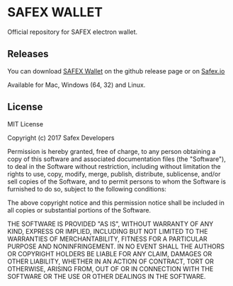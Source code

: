 # SAFEX WALLET

Official repository for SAFEX electron wallet.

## Releases

You can download [SAFEX Wallet](https://github.com/safex/safex_wallet/releases) on the github release page or on [Safex.io](https://safex.io)

Available for Mac, Windows (64, 32) and Linux.


## License

MIT License 

Copyright (c) 2017 Safex Developers 

Permission is hereby granted, free of charge, to any person obtaining a copy
of this software and associated documentation files (the "Software"), to deal
in the Software without restriction, including without limitation the rights
to use, copy, modify, merge, publish, distribute, sublicense, and/or sell
copies of the Software, and to permit persons to whom the Software is
furnished to do so, subject to the following conditions:

The above copyright notice and this permission notice shall be included in all
copies or substantial portions of the Software.

THE SOFTWARE IS PROVIDED "AS IS", WITHOUT WARRANTY OF ANY KIND, EXPRESS OR
IMPLIED, INCLUDING BUT NOT LIMITED TO THE WARRANTIES OF MERCHANTABILITY,
FITNESS FOR A PARTICULAR PURPOSE AND NONINFRINGEMENT. IN NO EVENT SHALL THE
AUTHORS OR COPYRIGHT HOLDERS BE LIABLE FOR ANY CLAIM, DAMAGES OR OTHER
LIABILITY, WHETHER IN AN ACTION OF CONTRACT, TORT OR OTHERWISE, ARISING FROM,
OUT OF OR IN CONNECTION WITH THE SOFTWARE OR THE USE OR OTHER DEALINGS IN THE
SOFTWARE.
